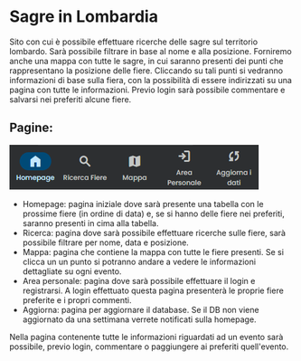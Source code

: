 <!DOCTYPE html>
<html>
<body>
<h1>Sagre in Lombardia</h1>

Sito con cui è possibile effettuare ricerche delle sagre sul territorio lombardo. Sarà possibile filtrare in base al nome e alla posizione. Forniremo anche una mappa con tutte le sagre, in cui saranno presenti dei punti che rappresentano la posizione delle fiere. Cliccando su tali punti si vedranno informazioni di base sulla fiera, con la possibilità di essere indirizzati su una pagina con tutte le informazioni.
Previo login sarà possibile commentare e salvarsi nei preferiti alcune fiere.

<h2>Pagine:</h2>
<img src="readme/pages.png">
<ul>
  <li>Homepage: pagina iniziale dove sarà presente una tabella con le prossime fiere (in ordine di data) e, se si hanno delle fiere nei preferiti, saranno presenti in cima alla tabella.</li>
  <li>Ricerca: pagina dove sarà possibile effettuare ricerche sulle fiere, sarà possibile filtrare per nome, data e posizione.</li>
  <li>Mappa: pagina che contiene la mappa con tutte le fiere presenti. Se si clicca un un punto si potranno andare a vedere le informazioni dettagliate su ogni evento.</li>
  <li>Area personale: pagina dove sarà possibile effettuare il login e registrarsi. A login effettuato questa pagina presenterà le proprie fiere preferite e i propri commenti.</li>
  <li>Aggiorna: pagina per aggiornare il database. Se il DB non viene aggiornato da una settimana verrete notificati sulla homepage.</li>
</ul>

Nella pagina contenente tutte le informazioni riguardati ad un evento sarà possibile, previo login, commentare o paggiungere ai preferiti quell'evento. 
</body>
</html>
